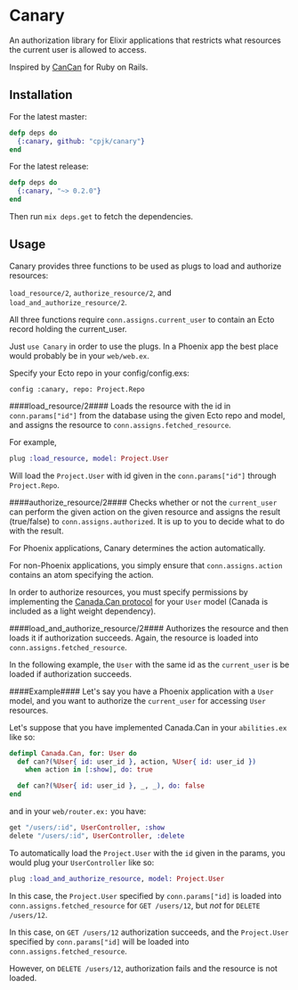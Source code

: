 Canary
======

An authorization library for Elixir applications that restricts what resources
the current user is allowed to access.

Inspired by [CanCan](https://github.com/CanCanCommunity/cancancan) for Ruby on Rails.

## Installation ##
For the latest master:

```elixir
defp deps do
  {:canary, github: "cpjk/canary"}
end
```

For the latest release:

```elixir
defp deps do
  {:canary, "~> 0.2.0"}
end
```

Then run ```mix deps.get``` to fetch the dependencies.

## Usage ##

Canary provides three functions to be used as plugs to load and authorize resources:

```load_resource/2```, ```authorize_resource/2```, and ```load_and_authorize_resource/2```.

All three functions require ```conn.assigns.current_user``` to contain an Ecto record holding the current_user.

Just ```use Canary``` in order to use the plugs. In a Phoenix app the best place would probably be in your ```web/web.ex```.

Specify your Ecto repo in your config/config.exs:

```
config :canary, repo: Project.Repo
```

####load_resource/2####
Loads the resource with the id in ```conn.params["id"]``` from the database using the given Ecto repo and model, and assigns the resource to ```conn.assigns.fetched_resource```.

For example,

```elixir
plug :load_resource, model: Project.User
```
Will load the ```Project.User``` with id given in the ```conn.params["id"]``` through ```Project.Repo```.

####authorize_resource/2####
Checks whether or not the ```current_user``` can perform the given action on the given resource and assigns the result (true/false) to ```conn.assigns.authorized```. It is up to you to decide what to do with the result.

For Phoenix applications, Canary determines the action automatically.

For non-Phoenix applications, you simply ensure that ```conn.assigns.action``` contains an atom specifying the action.

In order to authorize resources, you must specify permissions by implementing the [Canada.Can protocol](https://github.com/jarednorman/canada) for your ```User``` model (Canada is included as a light weight dependency).

####load_and_authorize_resource/2####
Authorizes the resource and then loads it if authorization succeeds. Again, the resource is loaded into ```conn.assigns.fetched_resource```.

In the following example, the ```User``` with the same id as the ```current_user``` is be loaded if authorization succeeds.

####Example####
Let's say you have a Phoenix application with a ```User``` model, and you want to authorize the ```current_user``` for accessing ```User``` resources.

Let's suppose that you have implemented Canada.Can in your ```abilities.ex``` like so:

```elixir
defimpl Canada.Can, for: User do
  def can?(%User{ id: user_id }, action, %User{ id: user_id })
    when action in [:show], do: true

  def can?(%User{ id: user_id }, _, _), do: false
end
```
and in your ```web/router.ex:``` you have:

```elixir
get "/users/:id", UserController, :show
delete "/users/:id", UserController, :delete
```

To automatically load the  ```Project.User``` with the ```id``` given in the params, you would plug your ```UserController``` like so:

```elixir
plug :load_and_authorize_resource, model: Project.User
```

In this case, the ```Project.User``` specified by ```conn.params["id]``` is loaded into ```conn.assigns.fetched_resource``` for ```GET /users/12```, but _not_ for ```DELETE /users/12```.

In this case, on ```GET /users/12``` authorization succeeds, and the ```Project.User``` specified by ```conn.params["id]``` will be loaded into ```conn.assigns.fetched_resource```.

However, on ```DELETE /users/12```, authorization fails and the resource is not loaded. 
